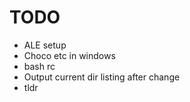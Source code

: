 # TODO
- ALE setup
- Choco etc in windows
- bash rc
- Output current dir listing after change
- tldr
